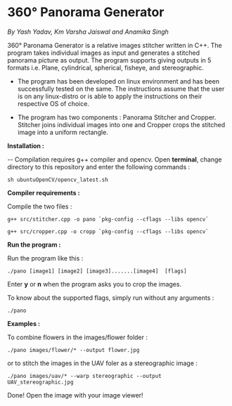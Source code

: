 360° Panorama Generator
=======================

*By Yash Yadav, Km Varsha Jaiswal and Anamika Singh*

360° Paronama Generator is a relative images stitcher written in C++. The program takes individual images as input and generates a stitched panorama picture as output. The program supports giving outputs in 5 formats i.e. Plane, cylindrical, spherical, fisheye, and stereographic.

- The program has been developed on linux environment and has been successfully tested on the same. The instructions assume that the user is on any linux-distro or is able to apply the instructions on their respective OS of choice.

- The program has two components : Panorama Stitcher and Cropper. Stitcher joins individual images into one and Cropper crops the stitched image into a uniform rectangle.


**Installation :**

-- Compilation requires g++ compiler and opencv. Open **terminal**, change directory to this repository and enter the following commands :  

	sh ubuntuOpenCV/opencv_latest.sh

**Compiler requirements :**

Compile the two files :

	g++ src/stitcher.cpp -o pano `pkg-config --cflags --libs opencv`

	g++ src/cropper.cpp -o cropp `pkg-config --cflags --libs opencv`

**Run the program :**

Run the program like this :  

	./pano [image1] [image2] [image3].......[image4]  [flags]

Enter **y** or **n** when the program asks you to crop the images.

To know about the supported flags, simply run without any arguments :  

	./pano

**Examples :**   

To combine flowers in the images/flower folder :  
	
	./pano images/flower/* --output flower.jpg

or to stitch the images in the UAV foler as a stereographic image :  
	
	./pano images/uav/* --warp stereographic --output UAV_stereographic.jpg


Done! Open the image with your image viewer!
